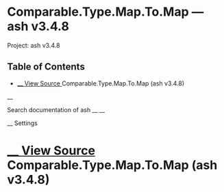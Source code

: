 # Comparable.Type.Map.To.Map — ash v3.4.8

Project: ash v3.4.8

## Table of Contents

- [ __ View Source ](external_link) Comparable.Type.Map.To.Map (ash v3.4.8)

__

Search documentation of ash __ __

__ Settings

#  [ __ View Source ](external_link) Comparable.Type.Map.To.Map (ash v3.4.8)
